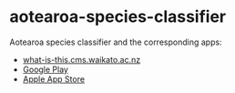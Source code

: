 # aotearoa-species-classifier
Aotearoa species classifier and the corresponding apps:
* [what-is-this.cms.waikato.ac.nz](https://what-is-this.cms.waikato.ac.nz/)
* [Google Play](https://play.google.com/store/apps/details?id=com.waikatolink.wit_app)
* [Apple App Store](https://apps.apple.com/nz/app/aotearoa-species-classifier/id1633570014)
